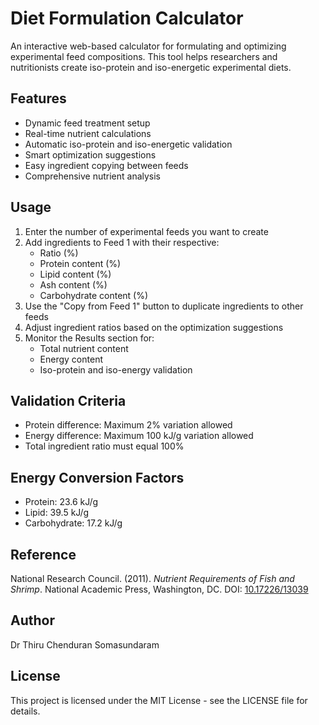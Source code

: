 # Diet Formulation Calculator

An interactive web-based calculator for formulating and optimizing experimental feed compositions. This tool helps researchers and nutritionists create iso-protein and iso-energetic experimental diets.

## Features

- Dynamic feed treatment setup
- Real-time nutrient calculations
- Automatic iso-protein and iso-energetic validation
- Smart optimization suggestions
- Easy ingredient copying between feeds
- Comprehensive nutrient analysis

## Usage

1. Enter the number of experimental feeds you want to create
2. Add ingredients to Feed 1 with their respective:
   - Ratio (%)
   - Protein content (%)
   - Lipid content (%)
   - Ash content (%)
   - Carbohydrate content (%)
3. Use the "Copy from Feed 1" button to duplicate ingredients to other feeds
4. Adjust ingredient ratios based on the optimization suggestions
5. Monitor the Results section for:
   - Total nutrient content
   - Energy content
   - Iso-protein and iso-energy validation

## Validation Criteria

- Protein difference: Maximum 2% variation allowed
- Energy difference: Maximum 100 kJ/g variation allowed
- Total ingredient ratio must equal 100%

## Energy Conversion Factors

- Protein: 23.6 kJ/g
- Lipid: 39.5 kJ/g
- Carbohydrate: 17.2 kJ/g

## Reference

National Research Council. (2011). *Nutrient Requirements of Fish and Shrimp*. National Academic Press, Washington, DC. DOI: [10.17226/13039](https://doi.org/10.17226/13039)

## Author

Dr Thiru Chenduran Somasundaram

## License

This project is licensed under the MIT License - see the LICENSE file for details. 